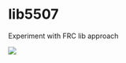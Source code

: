 # lib5507
Experiment with FRC lib approach

[![](https://jitci.com/gh/alevin/lib5507/svg)](https://jitci.com/gh/alevin/lib5507)
